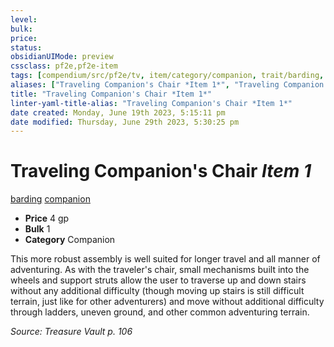 ```yaml
---
level:
bulk:
price:
status:
obsidianUIMode: preview
cssclass: pf2e,pf2e-item
tags: [compendium/src/pf2e/tv, item/category/companion, trait/barding, trait/companion]
aliases: ["Traveling Companion's Chair *Item 1*", "Traveling Companion's Chair"]
title: "Traveling Companion's Chair *Item 1*"
linter-yaml-title-alias: "Traveling Companion's Chair *Item 1*"
date created: Monday, June 19th 2023, 5:15:11 pm
date modified: Thursday, June 29th 2023, 5:30:25 pm
---
```


# Traveling Companion's Chair *Item 1*

[barding](rules/traits/barding-tv.md) [companion](rules/traits/companion.md)  

- **Price** 4 gp
- **Bulk** 1
- **Category** Companion

This more robust assembly is well suited for longer travel and all manner of adventuring. As with the traveler's chair, small mechanisms built into the wheels and support struts allow the user to traverse up and down stairs without any additional difficulty (though moving up stairs is still difficult terrain, just like for other adventurers) and move without additional difficulty through ladders, uneven ground, and other common adventuring terrain.

*Source: Treasure Vault p. 106*
